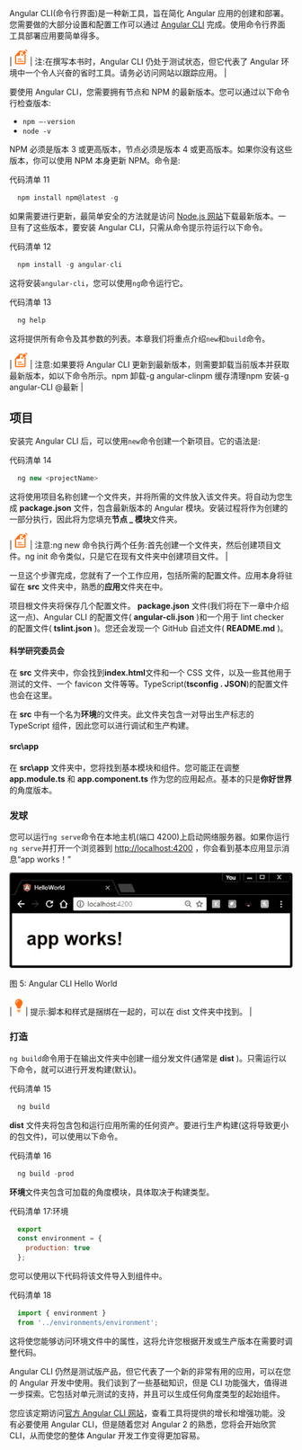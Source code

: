 Angular CLI(命令行界面)是一种新工具，旨在简化 Angular 应用的创建和部署。您需要做的大部分设置和配置工作可以通过 [Angular CLI](https://cli.angular.io/) 完成。使用命令行界面工具部署应用要简单得多。

| ![](img/00003.gif) | 注:在撰写本书时，Angular CLI 仍处于测试状态，但它代表了 Angular 环境中一个令人兴奋的省时工具。请务必访问网站以跟踪应用。 |

要使用 Angular CLI，您需要拥有节点和 NPM 的最新版本。您可以通过以下命令行检查版本:

*   `npm –-version`
*   `node -v`

NPM 必须是版本 3 或更高版本，节点必须是版本 4 或更高版本。如果你没有这些版本，你可以使用 NPM 本身更新 NPM。命令是:

代码清单 11

```js
  npm install npm@latest -g

```

如果需要进行更新，最简单安全的方法就是访问 [Node.js 网站](https://nodejs.org/en/download/)下载最新版本。一旦有了这些版本，要安装 Angular CLI，只需从命令提示符运行以下命令。

代码清单 12

```js
  npm install -g angular-cli

```

这将安装`angular-cli`，您可以使用`ng`命令运行它。

代码清单 13

```js
  ng help

```

这将提供所有命令及其参数的列表。本章我们将重点介绍`new`和`build`命令。

| ![](img/00003.gif) | 注意:如果要将 Angular CLI 更新到最新版本，则需要卸载当前版本并获取最新版本，如以下命令所示。npm 卸载-g angular-clinpm 缓存清理npm 安装-g angular-CLI @最新 |

## 项目

安装完 Angular CLI 后，可以使用`new`命令创建一个新项目。它的语法是:

代码清单 14

```js
  ng new <projectName>

```

这将使用项目名称创建一个文件夹，并将所需的文件放入该文件夹。将自动为您生成 **package.json** 文件，包含最新版本的 Angular 模块。安装过程将作为创建的一部分执行，因此将为您填充**节点 _ 模块**文件夹。

| ![](img/00003.gif) | 注意:ng new 命令执行两个任务:首先创建一个文件夹，然后创建项目文件。ng init 命令类似，只是它在现有文件夹中创建项目文件。 |

一旦这个步骤完成，您就有了一个工作应用，包括所需的配置文件。应用本身将驻留在 **src** 文件夹中，熟悉的**应用**文件夹在中。

项目根文件夹将保存几个配置文件。 **package.json** 文件(我们将在下一章中介绍这一点)、Angular CLI 的配置文件( **angular-cli.json** )和一个用于 lint checker 的配置文件( **tslint.json** )。您还会发现一个 GitHub 自述文件( **README.md** )。

#### 科学研究委员会

在 **src** 文件夹中，你会找到**index.html**文件和一个 CSS 文件，以及一些其他用于测试的文件、一个 favicon 文件等等。TypeScript(**tsconfig . JSON**)的配置文件也会在这里。

在 **src** 中有一个名为**环境**的文件夹。此文件夹包含一对导出生产标志的 TypeScript 组件，因此您可以进行调试和生产构建。

#### src\app

在 **src\app** 文件夹中，您将找到基本模块和组件。您可能正在调整 **app.module.ts** 和 **app.component.ts** 作为您的应用起点。基本的只是**你好世界**的角度版本。

###  发球

您可以运行`ng serve`命令在本地主机(端口 4200)上启动网络服务器。如果你运行`ng serve`并打开一个浏览器到 [http://localhost:4200](http://localhost:4200) ，你会看到基本应用显示消息“app works！”

![](img/00008.jpeg)

图 5: Angular CLI Hello World

| ![](img/00009.gif) | 提示:脚本和样式是捆绑在一起的，可以在 dist 文件夹中找到。 |

###  打造

`ng build`命令用于在输出文件夹中创建一组分发文件(通常是 **dist** )。只需运行以下命令，就可以进行开发构建(默认)。

代码清单 15

```js
  ng build

```

**dist** 文件夹将包含包和运行应用所需的任何资产。要进行生产构建(这将导致更小的包文件)，可以使用以下命令。

代码清单 16

```js
  ng build -prod

```

**环境**文件夹包含可加载的角度模块，具体取决于构建类型。

代码清单 17:环境

```js
  export
  const environment = {
    production: true
  };

```

您可以使用以下代码将该文件导入到组件中。

代码清单 18

```js
  import { environment }
  from '../environments/environment';

```

这将使您能够访问环境文件中的属性，这将允许您根据开发或生产版本在需要时调整代码。

Angular CLI 仍然是测试版产品，但它代表了一个新的非常有用的应用，可以在您的 Angular 开发中使用。我们谈到了一些基础知识，但是 CLI 功能强大，值得进一步探索。它包括对单元测试的支持，并且可以生成任何角度类型的起始组件。

您应该定期访问[官方 Angular CLI 网站](https://cli.angular.io/)，查看工具将提供的增长和增强功能。没有必要使用 Angular CLI，但是随着您对 Angular 2 的熟悉，您将会开始欣赏 CLI，从而使您的整体 Angular 开发工作变得更加容易。